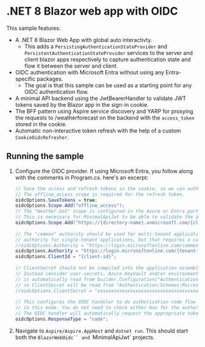 # .NET 8 Blazor web app with OIDC

This sample features:

- A .NET 8 Blazor Web App with global auto interactivty.
  - This adds a `PersistingAuthenticationStateProvider` and `PersistentAuthenticationStateProvider` services to the
    server and client blazor apps respectively to capture authentication state and flow it between the server and client.
- OIDC authentication with Microsoft Entra without using any Entra-specific packages.
  - The goal is that this sample can be used as a starting point for any OIDC authentication flow.
- A minimal API backend using the JwtBearerHandler to validate JWT tokens saved by the Blazor app in the sign-in cookie.
- The BFF pattern using Aspire service discovery and YARP for proxying the requests to /weatherforecast on the backend with the `access_token` stored in the cookie.
- Automatic non-interactive token refresh with the help of a custom `CookieOidcRefresher`.

## Running the sample

1. Configure the OIDC provider. If using Microsoft Entra, you follow along with the comments in Program.cs. here's an excerpt:

    ```csharp
    // Save the access and refresh tokens in the cookie, so we can authenticate requests to the "weatherapi" service.
    // The offline_access scope is required for the refresh token.
    oidcOptions.SaveTokens = true;
    oidcOptions.Scope.Add("offline_access");
    // The "Weather.Get" scope is configured in the Azure or Entra portal under "Expose an API".
    // This is necessary for MinimalApiJwt to be able to validate the access token with AddBearerJwt.
    oidcOptions.Scope.Add("https://{directory-name}.onmicrosoft.com/{client-id}/Weather.Get");
  
    // The "common" authority should be used for multi-tenant applications. You can also use the common
    // authority for single-tenant applications, but that requires a custom IssuerValidator as shown in the comments below.
    //oidcOptions.Authority = "https://login.microsoftonline.com/common/v2.0/";
    oidcOptions.Authority = "https://login.microsoftonline.com/{tenant-id}/v2.0/";
    oidcOptions.ClientId = "{client-id}";
  
    // ClientSecret should not be compiled into the application assembly or checked into source control.
    // Instead consider user-secrets, Azure KeyVault and/or environment variables. Authentication scheme configuration
    // is automatically read from builder.Configuration["Authentication:Schemes:{SchemeName}:{PropertyName}"],
    // so ClientSecret will be read from "Authentication:Schemes:MicrosoftOidc:ClientSecret" configuration.
    //oidcOptions.ClientSecret = "xxxxxxxxxxxxxxxxxxxxxxxxxxxxxxxxxxxxxxxxxxx";
  
    // This configures the OIDC handeler to do authorization code flow only. Implicit grants and hybrid flows are unnecessary
    // in this mode. You do not need to check either box for the authorization endpoint to return access tokens or ID tokens.
    // The OIDC handler will automatically request the appropriate tokens using the code returned from the authorization endpoint.
    oidcOptions.ResponseType = "code";
    ```
2. Navigate to `Aspire/Aspire.AppHost` and `dotnet run`. This should start both the `BlazorWebOidc`` and `MinimalApiJwt` projects.